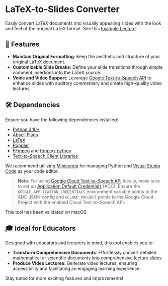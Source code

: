 # LaTeX-to-Slides Converter

Easily convert LaTeX documents into visually appealing slides with the look and feel of the original LaTeX format. See this [Example Lecture](https://www.youtube.com/watch?v=Kl6WqrZHWFc).

## 🚀 Features

- **Maintain Original Formatting**: Keep the aesthetic and structure of your original LaTeX document.
- **Customizable Slide Breaks**: Define your slide transitions through simple comment insertions into the LaTeX source.
- **Voice and Video Support**: Leverage [Google Text-to-Speech API](https://cloud.google.com/text-to-speech) to enhance slides with auditory commentary and create high-quality video lectures.

## 🛠 Dependencies

Ensure you have the following dependencies installed:

* [Python 3.10+](https://www.python.org/)
* [Abseil Flags](https://abseil.io/docs/python/guides/flags)
* [LaTeX](https://www.latex-project.org/get/)
* [Poppler](https://poppler.freedesktop.org/)
* [FFmpeg](https://ffmpeg.org/) and [ffmpeg-python](https://pypi.org/project/ffmpeg-python/)
* [Text-to-Speech Client Libraries](https://cloud.google.com/text-to-speech/docs/libraries)

We recommend utilizing [Miniconda](https://docs.conda.io/projects/miniconda/en/latest/) for managing Python and [Visual Studio Code](https://code.visualstudio.com/) as your code editor.

> **Note**: For using [Google Cloud Text-to-Speech API](https://cloud.google.com/text-to-speech) locally, make sure to set up [Application Default Credentials](https://cloud.google.com/docs/authentication/provide-credentials-adc) (ADC). Ensure the `GOOGLE_APPLICATION_CREDENTIALS` environment variable points to the ADC JSON config and `GCLOUD_PROJECT` points to the Google Cloud Project with the enabled Cloud Text-to-Speech API.

This tool has been validated on macOS.

## 🎓 Ideal for Educators

Designed with educators and lecturers in mind, this tool enables you to:

- **Transform Comprehensive Documents**: Effortlessly convert detailed mathematical or scientific documents into comprehensive lecture slides.
- **Produce Video Lectures**: Generate video lectures, ensuring accessibility and facilitating an engaging learning experience.

Stay tuned for more exciting features and improvements!
